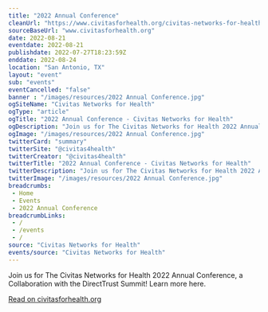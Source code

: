 ```yaml
--- 
title: "2022 Annual Conference"
cleanUrl: "https://www.civitasforhealth.org/civitas-networks-for-health-2022-conference/"
sourceBaseUrl: "www.civitasforhealth.org"
date: 2022-08-21
eventdate: 2022-08-21
publishdate: 2022-07-27T18:23:59Z
enddate: 2022-08-24
location: "San Antonio, TX"
layout: "event"
sub: "events"
eventCancelled: "false"
banner : "/images/resources/2022 Annual Conference.jpg"
ogSiteName: "Civitas Networks for Health"
ogType: "article"
ogTitle: "2022 Annual Conference - Civitas Networks for Health"
ogDescription: "Join us for The Civitas Networks for Health 2022 Annual Conference, a Collaboration with the DirectTrust Summit! Learn more here."
ogImage: "/images/resources/2022 Annual Conference.jpg"
twitterCard: "summary"
twitterSite: "@civitas4health"
twitterCreator: "@civitas4health"
twitterTitle: "2022 Annual Conference - Civitas Networks for Health"
twitterDescription: "Join us for The Civitas Networks for Health 2022 Annual Conference, a Collaboration with the DirectTrust Summit! Learn more here."
twitterImage: "/images/resources/2022 Annual Conference.jpg"
breadcrumbs:
 - Home
 - Events
 - 2022 Annual Conference
breadcrumbLinks:
 - / 
 - /events
 - / 
source: "Civitas Networks for Health"
events/source: "Civitas Networks for Health"
---
```

Join us for The Civitas Networks for Health 2022 Annual Conference, a Collaboration with the DirectTrust Summit! Learn more here.  
  
[Read on civitasforhealth.org](https://www.civitasforhealth.org/civitas-networks-for-health-2022-conference/)

